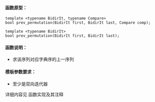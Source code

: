 
#### 函数原型：
```
template <typename BidirIt, typename Compare>
bool prev_permutation(BidirIt first, BidirIt last, Compare comp);

template <typename BidirIt>
bool prev_permutation(BidirIt first, BidirIt last);
```

#### 函数说明：
* 求该序列对应字典序的上一序列

#### 模板参数要求：
* 至少是双向迭代器

详细内容见 函数实现及其注释

